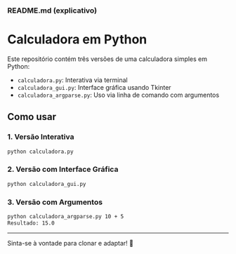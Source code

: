 ### README.md (explicativo)
# Calculadora em Python

Este repositório contém três versões de uma calculadora simples em Python:

- `calculadora.py`: Interativa via terminal
- `calculadora_gui.py`: Interface gráfica usando Tkinter
- `calculadora_argparse.py`: Uso via linha de comando com argumentos

## Como usar

### 1. Versão Interativa
```bash
python calculadora.py
```

### 2. Versão com Interface Gráfica
```bash
python calculadora_gui.py
```

### 3. Versão com Argumentos
```bash
python calculadora_argparse.py 10 + 5
Resultado: 15.0
```

---

Sinta-se à vontade para clonar e adaptar! 🚀
